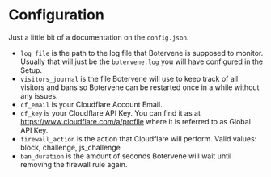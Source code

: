 # Configuration

Just a little bit of a documentation on the `config.json`.

- `log_file` is the path to the log file that Botervene is supposed to monitor. Usually that will just be the `botervene.log` you will have configured in the Setup.
- `visitors_journal` is the file Botervene will use to keep track of all visitors and bans so Botervene can be restarted once in a while without any issues.
- `cf_email` is your Cloudflare Account Email.
- `cf_key` is your Cloudflare API Key. You can find it as at https://www.cloudflare.com/a/profile where it is referred to as Global API Key.
- `firewall_action` is the action that Cloudflare will perform. Valid values: block, challenge, js_challenge
- `ban_duration` is the amount of seconds Botervene will wait until removing the firewall rule again.
